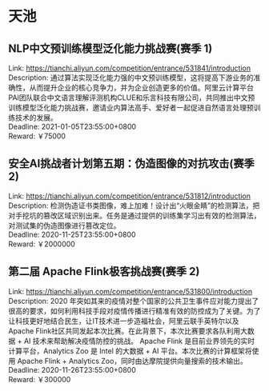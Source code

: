 # 天池



## NLP中文预训练模型泛化能力挑战赛(赛季 1)

Link: https://tianchi.aliyun.com/competition/entrance/531841/introduction  
Description: 通过算法实现泛化能力强的中文预训练模型，这将提高下游业务的准确性，从而提升企业的核心竞争力，并为企业创造更多的价值。阿里云计算平台PAI团队联合中文语言理解评测机构CLUE和乐言科技有限公司，共同推出中文预训练模型泛化能力挑战赛，邀请业内算法高手、爱好者一起促进自然语言处理预训练技术的发展。  
Deadline: 2021-01-05T23:55:00+0800  
Reward: ￥75000  


## 安全AI挑战者计划第五期：伪造图像的对抗攻击(赛季 2)

Link: https://tianchi.aliyun.com/competition/entrance/531812/introduction  
Description: 检测伪造证书类图像，难上加难！设计出“火眼金睛”的检测算法，把对手挖坑的篡改区域识别出来。任务是通过提供的训练集学习出有效的检测算法，对测试集的伪造图像进行篡改定位。  
Deadline: 2020-11-25T23:55:00+0800  
Reward: ￥2000000  


## 第二届 Apache Flink极客挑战赛(赛季 2)

Link: https://tianchi.aliyun.com/competition/entrance/531800/introduction  
Description: 2020 年突如其来的疫情对整个国家的公共卫生事件应对能力提出了很高的要求，如何利用科技手段对疫情传播进行精准有效的防控成为了关键。为了让科技更好地结合民生，让IT技术进一步造福社会，阿里云联手英特尔以及Apache Flink社区共同发起本次比赛。在此背景下，本次比赛要求各队利用大数据 + AI 技术来帮助解决疫情防控的挑战。
Apache Flink 是目前业界领先的实时计算平台，Analytics Zoo 是 Intel 的大数据 + AI 平台。本次比赛的计算框架将使用 Apache Flink + Analytics Zoo，同时由达摩院提供向量搜索的技术输出。  
Deadline: 2020-11-26T23:55:00+0800  
Reward: ￥300000  

